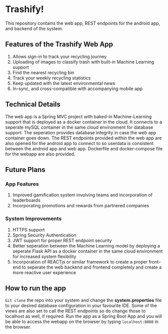 # Trashify!
This repository contains the web app, REST endpoints for the android app, and backend of the system. 

## Features of the Trashify Web App
1. Allows sign-in to track your recycling journey
2. Uploading of images to classify trash with built-in Machine Learning support
3. Find the nearest recycling bin
4. Track your weekly recycling statistics 
5. Keep updated with the latest environmental news
6. In-sync, and cross-compatible with accompanying mobile app

## Technical Details
The web app is a Spring MVC project with baked-in Machine-Learning support that is deployed as a docker container in the cloud. It connects to a seperate mySQL container in the same cloud environment for database support. The seperation provides database integrity in case the web app container goes down. The REST endpoints provided within the web app are also opened for the android app to connect to so userdata is consistent between the android app and web app. Dockerfile and docker-compose file for the webapp are also provided. 

## Future Plans
### App Features
1. Improved gamification system involving teams and incorporation of leaderboards 
2. Incorporating promotions and rewards from partnered companies

### System Improvements
1. HTTPS support
2. Spring Security Authentication
3. JWT support for proper REST endpoint security
4. Better seperation between the Machine Learning model by deploying a seperate Flask API as a docker container in the same cloud environment for increased system flexibility
5. Incorporation of REACTjs or similar framework to create a proper front-end to seperate the web backend and frontend completely and create a more reactive user experience

## How to run the app
`Git clone` the repo into your system and change the **system.properties** file to your desired database configuration in your favourite IDE. Some of the views are also set to call the REST endpoints so do change those to localhost as well, if required. Run the app as a Spring Boot App and you will be able to access the webapp on the browser by typing `localhost:8080` in the browser.
